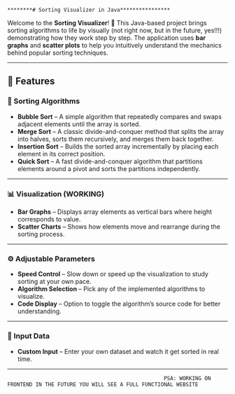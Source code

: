                                                                         ********# Sorting Visualizer in Java****************

Welcome to the **Sorting Visualizer**! 🎉
This Java-based project brings sorting algorithms to life by visually (not right now, but in the future, yes!!!) demonstrating how they work step by step.
The application uses **bar graphs** and **scatter plots** to help you intuitively understand the mechanics behind popular sorting techniques.

_________________________________________________________________________________________________________________________________________________________________________________________________________________________________________________________________________________________________________

## 🚀 Features

### 🔢 Sorting Algorithms

* **Bubble Sort** – A simple algorithm that repeatedly compares and swaps adjacent elements until the array is sorted.
* **Merge Sort** – A classic divide-and-conquer method that splits the array into halves, sorts them recursively, and merges them back together.
* **Insertion Sort** – Builds the sorted array incrementally by placing each element in its correct position.
* **Quick Sort** – A fast divide-and-conquer algorithm that partitions elements around a pivot and sorts the partitions independently.

---

### 📊 Visualization (WORKING)

* **Bar Graphs** – Displays array elements as vertical bars where height corresponds to value.
* **Scatter Charts** – Shows how elements move and rearrange during the sorting process.

---

### ⚙️ Adjustable Parameters

* **Speed Control** – Slow down or speed up the visualization to study sorting at your own pace.
* **Algorithm Selection** – Pick any of the implemented algorithms to visualize.
* **Code Display** – Option to toggle the algorithm’s source code for better understanding.

---

### 📝 Input Data

* **Custom Input** – Enter your own dataset and watch it get sorted in real time.

---
                                                                  
                                                      PSA: WORKING ON FRONTEND IN THE FUTURE YOU WILL SEE A FULL FUNCTIONAL WEBSITE  
